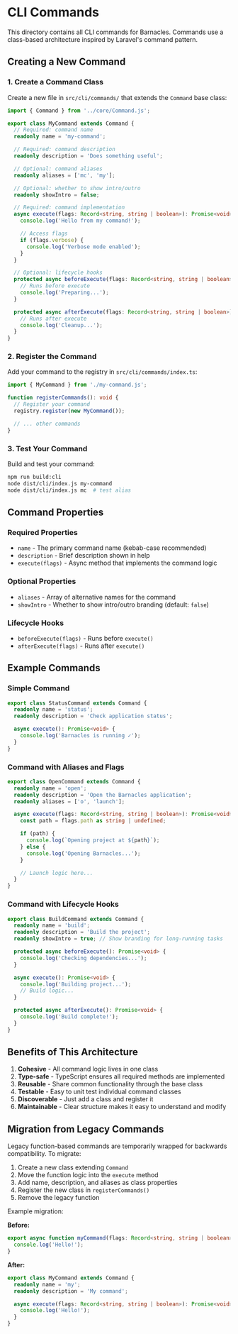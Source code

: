 # CLI Commands

This directory contains all CLI commands for Barnacles. Commands use a class-based architecture inspired by Laravel's command pattern.

## Creating a New Command

### 1. Create a Command Class

Create a new file in `src/cli/commands/` that extends the `Command` base class:

```typescript
import { Command } from '../core/Command.js';

export class MyCommand extends Command {
  // Required: command name
  readonly name = 'my-command';

  // Required: command description
  readonly description = 'Does something useful';

  // Optional: command aliases
  readonly aliases = ['mc', 'my'];

  // Optional: whether to show intro/outro
  readonly showIntro = false;

  // Required: command implementation
  async execute(flags: Record<string, string | boolean>): Promise<void> {
    console.log('Hello from my command!');

    // Access flags
    if (flags.verbose) {
      console.log('Verbose mode enabled');
    }
  }

  // Optional: lifecycle hooks
  protected async beforeExecute(flags: Record<string, string | boolean>): Promise<void> {
    // Runs before execute
    console.log('Preparing...');
  }

  protected async afterExecute(flags: Record<string, string | boolean>): Promise<void> {
    // Runs after execute
    console.log('Cleanup...');
  }
}
```

### 2. Register the Command

Add your command to the registry in `src/cli/commands/index.ts`:

```typescript
import { MyCommand } from './my-command.js';

function registerCommands(): void {
  // Register your command
  registry.register(new MyCommand());

  // ... other commands
}
```

### 3. Test Your Command

Build and test your command:

```bash
npm run build:cli
node dist/cli/index.js my-command
node dist/cli/index.js mc  # test alias
```

## Command Properties

### Required Properties

- `name` - The primary command name (kebab-case recommended)
- `description` - Brief description shown in help
- `execute(flags)` - Async method that implements the command logic

### Optional Properties

- `aliases` - Array of alternative names for the command
- `showIntro` - Whether to show intro/outro branding (default: `false`)

### Lifecycle Hooks

- `beforeExecute(flags)` - Runs before `execute()`
- `afterExecute(flags)` - Runs after `execute()`

## Example Commands

### Simple Command

```typescript
export class StatusCommand extends Command {
  readonly name = 'status';
  readonly description = 'Check application status';

  async execute(): Promise<void> {
    console.log('Barnacles is running ✓');
  }
}
```

### Command with Aliases and Flags

```typescript
export class OpenCommand extends Command {
  readonly name = 'open';
  readonly description = 'Open the Barnacles application';
  readonly aliases = ['o', 'launch'];

  async execute(flags: Record<string, string | boolean>): Promise<void> {
    const path = flags.path as string | undefined;

    if (path) {
      console.log(`Opening project at ${path}`);
    } else {
      console.log('Opening Barnacles...');
    }

    // Launch logic here...
  }
}
```

### Command with Lifecycle Hooks

```typescript
export class BuildCommand extends Command {
  readonly name = 'build';
  readonly description = 'Build the project';
  readonly showIntro = true; // Show branding for long-running tasks

  protected async beforeExecute(): Promise<void> {
    console.log('Checking dependencies...');
  }

  async execute(): Promise<void> {
    console.log('Building project...');
    // Build logic...
  }

  protected async afterExecute(): Promise<void> {
    console.log('Build complete!');
  }
}
```

## Benefits of This Architecture

1. **Cohesive** - All command logic lives in one class
2. **Type-safe** - TypeScript ensures all required methods are implemented
3. **Reusable** - Share common functionality through the base class
4. **Testable** - Easy to unit test individual command classes
5. **Discoverable** - Just add a class and register it
6. **Maintainable** - Clear structure makes it easy to understand and modify

## Migration from Legacy Commands

Legacy function-based commands are temporarily wrapped for backwards compatibility. To migrate:

1. Create a new class extending `Command`
2. Move the function logic into the `execute` method
3. Add name, description, and aliases as class properties
4. Register the new class in `registerCommands()`
5. Remove the legacy function

Example migration:

**Before:**
```typescript
export async function myCommand(flags: Record<string, string | boolean>): Promise<void> {
  console.log('Hello!');
}
```

**After:**
```typescript
export class MyCommand extends Command {
  readonly name = 'my';
  readonly description = 'My command';

  async execute(flags: Record<string, string | boolean>): Promise<void> {
    console.log('Hello!');
  }
}
```
